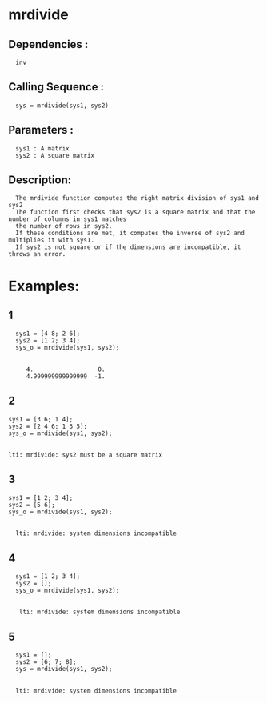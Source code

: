 # mrdivide
## Dependencies :
      inv
## Calling Sequence :
      sys = mrdivide(sys1, sys2)
## Parameters :
      sys1 : A matrix
      sys2 : A square matrix
## Description:
      The mrdivide function computes the right matrix division of sys1 and sys2
      The function first checks that sys2 is a square matrix and that the number of columns in sys1 matches
      the number of rows in sys2.
      If these conditions are met, it computes the inverse of sys2 and multiplies it with sys1.
      If sys2 is not square or if the dimensions are incompatible, it throws an error.
# Examples:
## 1
      sys1 = [4 8; 2 6];  
      sys2 = [1 2; 3 4];  
      sys_o = mrdivide(sys1, sys2);
##
         4.                  0.
         4.999999999999999  -1.
## 2
    sys1 = [3 6; 1 4];  
    sys2 = [2 4 6; 1 3 5];  
    sys_o = mrdivide(sys1, sys2); 
##
    lti: mrdivide: sys2 must be a square matrix
## 3
    sys1 = [1 2; 3 4];  
    sys2 = [5 6];  
    sys_o = mrdivide(sys1, sys2); 
##
      lti: mrdivide: system dimensions incompatible
## 4
      sys1 = [1 2; 3 4];  
      sys2 = [];  
      sys_o = mrdivide(sys1, sys2); 
##
       lti: mrdivide: system dimensions incompatible
## 5
      sys1 = [];
      sys2 = [6; 7; 8];
      sys = mrdivide(sys1, sys2);   
##
      lti: mrdivide: system dimensions incompatible


